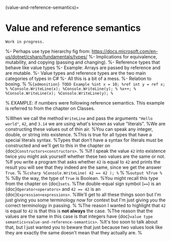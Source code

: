 (value-and-reference-semantics)=
# Value and reference semantics

```{warning}
Work in progress.
```

%- Perhaps use type hierarchy fig from: https://docs.microsoft.com/en-us/dotnet/csharp/fundamentals/types/
%- Implications for equivalence, mutability, and copying (passing and changing).
%- Reference types that behave like value types
%- Example: Arrays are passed by reference and are mutable.
%- Value types and reference types are the two main categories of types in C# 
%- All this is a bit of a mess.
%- Relation to boxing.
%
%```{admonition} TODO Example
%int x = 10;
%ref int y = ref x;
%
%Console.WriteLine(x);
%Console.WriteLine(y);
%
%x++;
%
%Console.WriteLine(x);
%Console.WriteLine(y);
%```

% EXAMPLE: if numbers were following reference semantics. This example is referred to from the chapter on Classes.

%When we call the method `WriteLine` and pass the arguments `"Hello world"`, `42`, and `3.14` we are using what's known as value "literals".
%We are constructing these values out of thin air.
%You can speak any integer, double, or string into existence.
%This is true for all types that have a special literals syntax.
%Types that don't have a syntax for literals must be constructed and we'll get to this in the chapter on {doc}`Constructors<constructors>`.
%
%If I speak the value `42` into existence twice you might ask yourself whether these two values are the same or not.
%If you write a program that asks whether `42` is equal to `42` and prints the result you will see that they indeed are the same, since we get the answer `True`.
%
%```csharp
%Console.WriteLine( 42 == 42 );
%```
%
%```output
%True
%```
%
%By the way, the type of `True` is Boolean.
%You might recall this type from the chapter on {doc}`sets`.
%The double-equal sign symbol (`==`) is an {doc}`Operator<operators>` and `42 == 42` is an {doc}`Expression<expressions>`.
%We'll get to all these things soon but I'm just giving you some terminology now for context but I'm just giving you the correct terminology in passing.
%
%The reason I wanted to highlight that `42` is equal to `42` is that this is **not always** the case.
%The reason that the values are the same in this case is that integers have {doc}`value type semantics<value-and-reference-semantics>`.
%It's too soon to talk about that, but I just wanted you to beware that just because two values look like they are exactly the same doesn't mean that they actually are.
%
